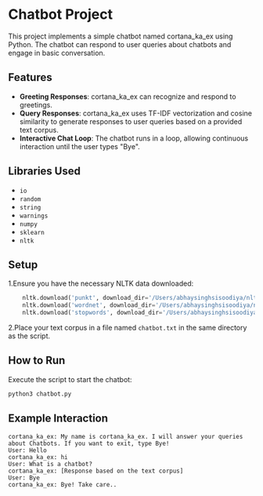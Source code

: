 # Chatbot Project

This project implements a simple chatbot named cortana_ka_ex using Python. The chatbot can respond to user queries about chatbots and engage in basic conversation.

## Features

- **Greeting Responses**: cortana_ka_ex can recognize and respond to greetings.
- **Query Responses**: cortana_ka_ex uses TF-IDF vectorization and cosine similarity to generate responses to user queries based on a provided text corpus.
- **Interactive Chat Loop**: The chatbot runs in a loop, allowing continuous interaction until the user types "Bye".

## Libraries Used

- `io`
- `random`
- `string`
- `warnings`
- `numpy`
- `sklearn`
- `nltk`

## Setup

1.Ensure you have the necessary NLTK data downloaded:

```python
    nltk.download('punkt', download_dir='/Users/abhaysinghsisoodiya/nltk_data')
    nltk.download('wordnet', download_dir='/Users/abhaysinghsisoodiya/nltk_data')
    nltk.download('stopwords', download_dir='/Users/abhaysinghsisoodiya/nltk_data')
```

2.Place your text corpus in a file named `chatbot.txt` in the same directory as the script.

## How to Run

Execute the script to start the chatbot:

```bash
python3 chatbot.py
```

## Example Interaction

``` 
cortana_ka_ex: My name is cortana_ka_ex. I will answer your queries about Chatbots. If you want to exit, type Bye!
User: Hello
cortana_ka_ex: hi
User: What is a chatbot?
cortana_ka_ex: [Response based on the text corpus]
User: Bye
cortana_ka_ex: Bye! Take care..
```
